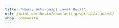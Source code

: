 ```yaml
---
title: "Nous, anti-gaspi Laval Ouest"
url: /saint-berthevin/nous-anti-gaspi-laval-ouest/
shop: commodité
---
```

